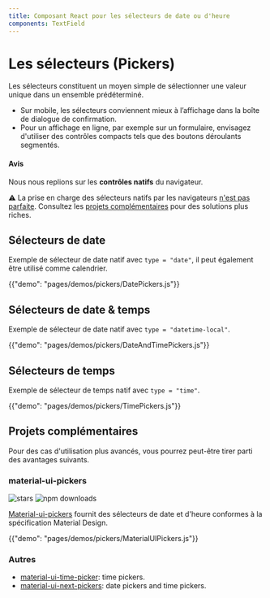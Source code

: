 ```yaml
---
title: Composant React pour les sélecteurs de date ou d'heure
components: TextField
---
```

# Les sélecteurs (Pickers)

<p class="description">Les sélecteurs constituent un moyen simple de sélectionner une valeur unique dans un ensemble prédéterminé.</p>

- Sur mobile, les sélecteurs conviennent mieux à l’affichage dans la boîte de dialogue de confirmation.
- Pour un affichage en ligne, par exemple sur un formulaire, envisagez d'utiliser des contrôles compacts tels que des boutons déroulants segmentés.

#### Avis

Nous nous replions sur les **contrôles natifs** du navigateur.

⚠️ La prise en charge des sélecteurs natifs par les navigateurs [n'est pas parfaite](https://caniuse.com/#feat=input-datetime). Consultez les [projets complémentaires](#complementary-projects) pour des solutions plus riches.

## Sélecteurs de date

Exemple de sélecteur de date natif avec `type = "date"`, il peut également être utilisé comme calendrier.

{{"demo": "pages/demos/pickers/DatePickers.js"}}

## Sélecteurs de date & temps

Exemple de sélecteur de date natif avec `type = "datetime-local"`.

{{"demo": "pages/demos/pickers/DateAndTimePickers.js"}}

## Sélecteurs de temps

Exemple de sélecteur de temps natif avec `type = "time"`.

{{"demo": "pages/demos/pickers/TimePickers.js"}}

## Projets complémentaires

Pour des cas d'utilisation plus avancés, vous pourrez peut-être tirer parti des avantages suivants.

### material-ui-pickers

![stars](https://img.shields.io/github/stars/dmtrKovalenko/material-ui-pickers.svg?style=social&label=Stars) ![npm downloads](https://img.shields.io/npm/dm/material-ui-pickers.svg)

[Material-ui-pickers](https://material-ui-pickers.firebaseapp.com/) fournit des sélecteurs de date et d'heure conformes à la spécification Material Design.

{{"demo": "pages/demos/pickers/MaterialUIPickers.js"}}

### Autres

- [material-ui-time-picker](https://github.com/TeamWertarbyte/material-ui-time-picker): time pickers.
- [material-ui-next-pickers](https://github.com/chingyawhao/material-ui-next-pickers): date pickers and time pickers.